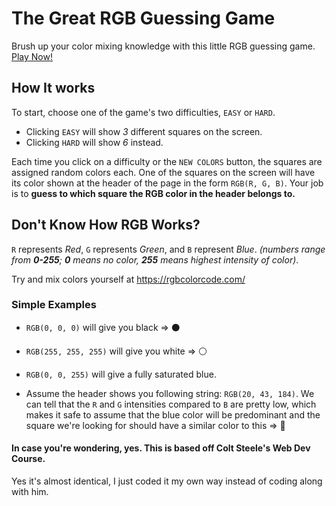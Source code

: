 # The Great RGB Guessing Game

Brush up your color mixing knowledge with this little RGB guessing game.
[Play Now!](https://rgbguess-game.netlify.app/)

## How It works

To start, choose one of the game's two difficulties, `EASY` or `HARD`.
* Clicking `EASY` will show *3* different squares on the screen. 
* Clicking `HARD` will show *6* instead.

Each time you click on a difficulty or the `NEW COLORS` button, the squares are assigned random colors each.
One of the squares on the screen will have its color shown at the header of the page in the form `RGB(R, G, B)`.
Your job is to **guess to which square the RGB color in the header belongs to.**

## Don't Know How RGB Works? 

`R` represents _Red_, `G` represents _Green_, and `B` represent _Blue_.
_(numbers range from **0-255**; **0** means no color, **255** means highest intensity of color)_.

Try and mix colors yourself at https://rgbcolorcode.com/

### Simple Examples
* `RGB(0, 0, 0)` will give you black => ⚫

* `RGB(255, 255, 255)` will give you white => ⚪

* `RGB(0, 0, 255)` will give a fully saturated blue.

* Assume the header shows you following string: `RGB(20, 43, 184)`.
We can tell that the `R` and `G` intensities compared to `B` are pretty low, which makes it safe to assume that the blue color will be predominant and the square we're looking for should have a similar color to this => 🔵

#### In case you're wondering, yes. This is based off Colt Steele's Web Dev Course.
Yes it's almost identical, I just coded it my own way instead of coding along with him.
